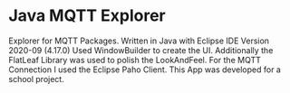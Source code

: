 # Java MQTT Explorer
Explorer for MQTT Packages.
Written in Java with Eclipse IDE Version 2020-09 (4.17.0)
Used WindowBuilder to create the UI. Additionally the FlatLeaf Library was used to polish the LookAndFeel.
For the MQTT Connection I used the Eclipse Paho Client.
This App was developed for a school project.
